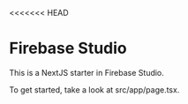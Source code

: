 <<<<<<< HEAD
# Firebase Studio

This is a NextJS starter in Firebase Studio.

To get started, take a look at src/app/page.tsx. 

